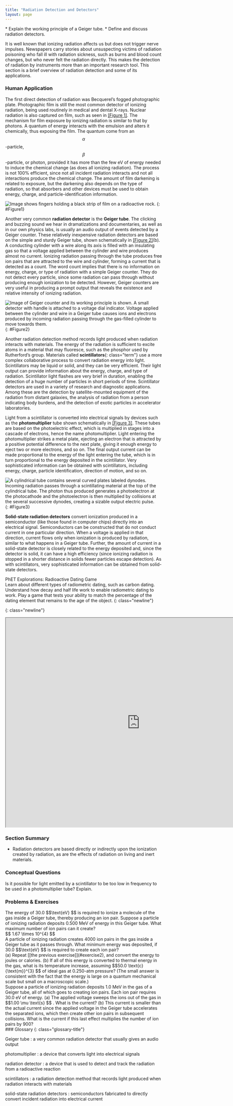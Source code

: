 ```yaml
---
title: "Radiation Detection and Detectors"
layout: page
---
```


<div class="abstract" markdown="1">
* Explain the working principle of a Geiger tube.
* Define and discuss radiation detectors.
</div>

It is well known that ionizing radiation affects us but does not trigger nerve
impulses. Newspapers carry stories about unsuspecting victims of radiation
poisoning who fall ill with radiation sickness, such as burns and blood count
changes, but who never felt the radiation directly. This makes the detection of
radiation by instruments more than an important research tool. This section is a
brief overview of radiation detection and some of its applications.

### Human Application

The first direct detection of radiation was Becquerel’s fogged photographic
plate. Photographic film is still the most common detector of ionizing
radiation, being used routinely in medical and dental X-rays. Nuclear radiation
is also captured on film, such as seen in [[Figure 1]](#Figure1). The mechanism
for film exposure by ionizing radiation is similar to that by photons. A quantum
of energy interacts with the emulsion and alters it chemically, thus exposing
the film. The quantum come from an $$\alpha $$ -particle, $$\beta $$ -particle,
or photon, provided it has more than the few eV of energy needed to induce the
chemical change (as does all ionizing radiation). The process is not 100%
efficient, since not all incident radiation interacts and not all interactions
produce the chemical change. The amount of film darkening is related to
exposure, but the darkening also depends on the type of radiation, so that
absorbers and other devices must be used to obtain energy, charge, and
particle-identification information.

![Image shows fingers holding a black strip of film on a radioactive rock.](../resources/Figure_31_02_01a.jpg "Film badges contain film similar to that used in  this dental x-ray film and is sandwiched between various absorbers to determine the penetrating ability of the radiation as well as the amount. (credit: Werneuchen, Wikimedia Commons)")
{: #Figure1}

Another very common **radiation detector** is the **Geiger tube**. The clicking
and buzzing sound we hear in dramatizations and documentaries, as well as in our
own physics labs, is usually an audio output of events detected by a Geiger
counter. These relatively inexpensive radiation detectors are based on the
simple and sturdy Geiger tube, shown schematically in [[Figure 2]](#Figure2)(b).
A conducting cylinder with a wire along its axis is filled with an insulating
gas so that a voltage applied between the cylinder and wire produces almost no
current. Ionizing radiation passing through the tube produces free ion pairs
that are attracted to the wire and cylinder, forming a current that is detected
as a count. The word count implies that there is no information on energy,
charge, or type of radiation with a simple Geiger counter. They do not detect
every particle, since some radiation can pass through without producing enough
ionization to be detected. However, Geiger counters are very useful in producing
a prompt output that reveals the existence and relative intensity of ionizing
radiation.

![Image of Geiger counter and its working principle is shown. A small detector with handle is attached to a voltage dial indicator. Voltage applied between the cylinder and wire in a Geiger tube causes ions and electrons produced by incoming radiation passing through the gas-filled cylinder to move towards them.](../resources/Figure_31_02_02a.jpg "(a) Geiger counters such as this one are used for prompt monitoring of radiation levels, generally giving only relative intensity and not identifying the type or energy of the radiation. (credit: TimVickers, Wikimedia Commons) (b) Voltage applied between the cylinder and wire in a Geiger tube causes ions and electrons produced by radiation passing through the gas-filled cylinder to move towards them. The resulting current is detected and registered as a count.")
{: #Figure2}

Another radiation detection method records light produced when radiation
interacts with materials. The energy of the radiation is sufficient to excite
atoms in a material that may fluoresce, such as the phosphor used by
Rutherford’s group. Materials called **scintillators**{: class="term"} use a
more complex collaborative process to convert radiation energy into light.
Scintillators may be liquid or solid, and they can be very efficient. Their
light output can provide information about the energy, charge, and type of
radiation. Scintillator light flashes are very brief in duration, enabling the
detection of a huge number of particles in short periods of time. Scintillator
detectors are used in a variety of research and diagnostic applications. Among
these are the detection by satellite-mounted equipment of the radiation from
distant galaxies, the analysis of radiation from a person indicating body
burdens, and the detection of exotic particles in accelerator laboratories.

Light from a scintillator is converted into electrical signals by devices such
as the **photomultiplier** tube shown schematically in [[Figure 3]](#Figure3).
These tubes are based on the photoelectric effect, which is multiplied in stages
into a cascade of electrons, hence the name photomultiplier. Light entering the
photomultiplier strikes a metal plate, ejecting an electron that is attracted by
a positive potential difference to the next plate, giving it enough energy to
eject two or more electrons, and so on. The final output current can be made
proportional to the energy of the light entering the tube, which is in turn
proportional to the energy deposited in the scintillator. Very sophisticated
information can be obtained with scintillators, including energy, charge,
particle identification, direction of motion, and so on.

![A cylindrical tube contains several curved plates labeled dynodes. Incoming radiation passes through a scintillating material at the top of the cylindrical tube. The photon thus produced generates a photoelectron at the photocathode and the photoelectron is then multiplied by collisions at the several successive dynodes, creating a sizable output electric pulse.](../resources/Figure_31_02_04a.jpg "Photomultipliers use the photoelectric effect on the photocathode to convert the light output of a scintillator into an electrical signal. Each successive dynode has a more-positive potential than the last and attracts the ejected electrons, giving them more energy. The number of electrons is thus multiplied at each dynode, resulting in an easily detected output current.")
{: #Figure3}

**Solid-state radiation detectors** convert ionization produced in a
semiconductor (like those found in computer chips) directly into an electrical
signal. Semiconductors can be constructed that do not conduct current in one
particular direction. When a voltage is applied in that direction, current flows
only when ionization is produced by radiation, similar to what happens in a
Geiger tube. Further, the amount of current in a solid-state detector is closely
related to the energy deposited and, since the detector is solid, it can have a
high efficiency (since ionizing radiation is stopped in a shorter distance in
solids fewer particles escape detection). As with scintillators, very
sophisticated information can be obtained from solid-state detectors.

<div class="note" data-has-label="true"  class="interactive" data-label="" markdown="1">
<div class="title">
PhET Explorations: Radioactive Dating Game
</div>
Learn about different types of radiometric dating, such as carbon dating. Understand how decay and half life work to enable radiometric dating to work. Play a game that tests your ability to match the percentage of the dating element that remains to the age of the object. 
{: class="newline"}


{: class="newline"}

<div class="media" data-alt="">
<iframe width="860" height="671.4" src="https://veillette.github.io/simulations/radioactive-dating-game/#sim-half-life"></iframe>
</div>
</div>

### Section Summary

* Radiation detectors are based directly or indirectly upon the ionization
  created by radiation, as are the effects of radiation on living and inert
  materials.

### Conceptual Questions

<div class="exercise" data-element-type="conceptual-questions">
<div class="problem" markdown="1">
Is it possible for light emitted by a scintillator to be too low in frequency to be used in a photomultiplier tube? Explain.

</div>
</div>

### Problems &amp; Exercises

<div class="exercise" data-element-type="problems-exercises">
<div class="problem" markdown="1">
The energy of 30.0  $$\text{eV} $$
 is required to ionize a molecule of the gas inside a Geiger tube, thereby producing an ion pair. Suppose a particle of ionizing radiation deposits 0.500 MeV of energy in this Geiger tube. What maximum number of ion pairs can it create?

</div>
<div class="solution" markdown="1">
 $$ 1.67 \times 10^{4}  $$
</div>
</div>

<div id="exercise2" class="exercise" data-element-type="problems-exercises">
<div class="problem"  markdown="1">
A particle of ionizing radiation creates 4000 ion pairs in the gas inside a Geiger tube as it passes through. What minimum energy was deposited, if 30.0  $$\text{eV} $$ is required to create each ion pair?

</div>
</div>

<div class="exercise" data-element-type="problems-exercises">
<div class="problem"  markdown="1">
(a) Repeat [[the previous exercise]](#exercise2), and convert the energy to joules or calories. (b) If all of this energy is converted to thermal energy in the gas, what is its temperature increase, assuming  $$50.0 \text{c}{\text{m}}^{3} $$
 of ideal gas at 0.250-atm pressure? (The small answer is consistent with the fact that the energy is large on a quantum mechanical scale but small on a macroscopic scale.)

</div>
</div>

<div class="exercise"  data-element-type="problems-exercises">
<div class="problem"  markdown="1">
Suppose a particle of ionizing radiation deposits 1.0 MeV in the gas of a Geiger tube, all of which goes to creating ion pairs. Each ion pair requires 30.0 eV of energy. (a) The applied voltage sweeps the ions out of the gas in  $$1.00 \mu \text{s} $$ .
 What is the current? (b) This current is smaller than the actual current since the applied voltage in the Geiger tube accelerates the separated ions, which then create other ion pairs in subsequent collisions. What is the current if this last effect multiplies the number of ion pairs by 900?

</div>
</div>

<div class="glossary" markdown="1">
### Glossary
{: class="glossary-title"}

Geiger tube
: a very common radiation detector that usually gives an audio output

photomultiplier
: a device that converts light into electrical signals

radiation detector
: a device that is used to detect and track the radiation from a radioactive
reaction

scintillators
: a radiation detection method that records light produced when radiation
interacts with materials

solid-state radiation detectors
: semiconductors fabricated to directly convert incident radiation into
electrical current

</div>
